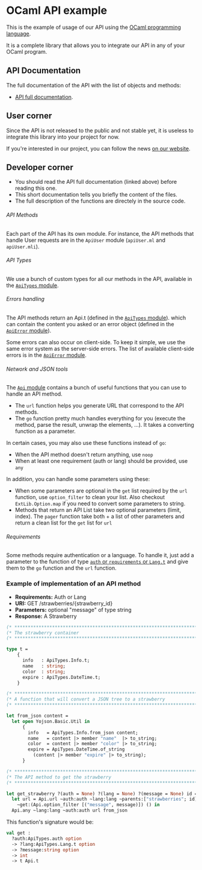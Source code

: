 OCaml API example
=================

This is the example of usage of our API using the [OCaml programming language](http://ocaml.org/).

It is a complete library that allows you to integrate our API in any of your OCaml program.

## API Documentation

The full documentation of the API with the list of objects and methods:
* [API full documentation](https://docs.google.com/document/d/1BFGTGKr5dBJFh493ZLRxjlM6Sbpfz8auVcPWWDQQISU/pub).

## User corner

Since the API is not released to the public and not stable yet, it is useless to integrate this library into your project for now.

If you're interested in our project, you can follow the news
[on our website](http://eip.epitech.eu/2014/lavieestunjeu/).

## Developer corner

* You should read the API full documentation (linked above) before reading this one.
* This short documentation tells you briefly the content of the files.
* The full description of the functions are directely in the source code.

###### API Methods

Each part of the API has its own module.
For instance, the API methods that handle User requests are in the `ApiUser` module (`apiUser.ml` and `apiUser.mli`).

###### API Types

We use a bunch of custom types for all our methods in the API, available in the [`ApiTypes` module](https://github.com/LaVieEstUnJeu/Public-API/blob/master/examples/ocaml/apiTypes.mli).

###### Errors handling

The API methods return an Api.t (defined in the [`ApiTypes` module](https://github.com/LaVieEstUnJeu/Public-API/blob/master/examples/ocaml/apiTypes.mli)).
which can contain the content you asked or an error object (defined in the [`ApiError` module](https://github.com/LaVieEstUnJeu/Public-API/blob/master/examples/ocaml/apiError.mli)).

Some errors can also occur on client-side. To keep it simple, we use the same error system as the server-side errors.
The list of available client-side errors is in the [`ApiError` module](https://github.com/LaVieEstUnJeu/Public-API/blob/master/examples/ocaml/apiErrors.mli).

###### Network and JSON tools

The [`Api` module](https://github.com/LaVieEstUnJeu/Public-API/blob/master/examples/ocaml/api.mli)
contains a bunch of useful functions that you can use to handle an API method.

* The `url` function helps you generate URL that correspond to the API methods.
* The `go` function pretty much handles everything for you (execute the method, parse the result, unwrap the elements, ...). It takes a converting function as a parameter.

In certain cases, you may also use these functions instead of `go`:
* When the API method doesn't return anything, use `noop`
* When at least one requirement (auth or lang) should be provided, use `any`

In addition, you can handle some parameters using these:
* When some parameters are optional in the `get` list required by the `url` function, use `option_filter` to clean your list. Also checkout `ExtLib.Option.map` if you need to convert some parameters to string.
* Methods that return an API List take two optional parameters (limit, index). The `pager` function take both + a list of other parameters and return a clean list for the `get` list for `url`

###### Requirements

Some methods require authentication or a language.
To handle it, just add a parameter to the function of type [`auth` or `requirements` or `Lang.t`](https://github.com/LaVieEstUnJeu/Public-API/blob/master/examples/ocaml/apiTypes.mli) and give them
to the `go` function and the `url` function.

### Example of implementation of an API method

* __Requirements:__ Auth or Lang
* __URI:__ GET /strawberries/{strawberry_id}
* __Parameters:__ optional "message" of type string
* __Response:__ A Strawberry

```ocaml
(* ************************************************************************** *)
(* The strawberry container                                                   *)
(* ************************************************************************** *)

type t =
    {
      info   : ApiTypes.Info.t;
      name   : string;
      color  : string;
      expire : ApiTypes.DateTime.t;
    }

(* ************************************************************************** *)
(* A function that will convert a JSON tree to a strawberry                   *)
(* ************************************************************************** *)

let from_json content =
  let open Yojson.Basic.Util in
      {
        info   = ApiTypes.Info.from_json content;
        name   = content |> member "name"  |> to_string;
        color  = content |> member "color" |> to_string;
        expire = ApiTypes.DateTime.of_string
          (content |> member "expire" |> to_string);
      }

(* ************************************************************************** *)
(* The API method to get the strawberry                                       *)
(* ************************************************************************** *)

let get_strawberry ?(auth = None) ?(lang = None) ?(message = None) id =
  let url = Api.url ~auth:auth ~lang:lang ~parents:["strawberries"; id]
    ~get:(Api.option_filter [("message", message)]) () in
  Api.any ~lang:lang ~auth:auth url from_json

```

This function's signature would be:
```ocaml
val get :
  ?auth:ApiTypes.auth option
  -> ?lang:ApiTypes.Lang.t option
  -> ?message:string option
  -> int
  -> t Api.t
  ```
